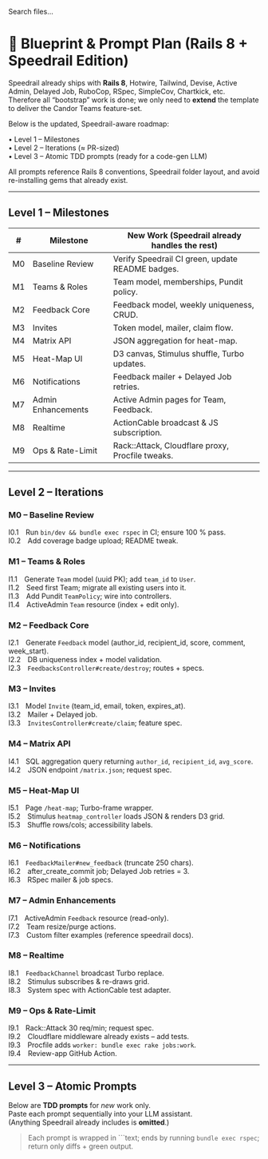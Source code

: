 
Search files...
# 🔄 Blueprint & Prompt Plan (Rails 8 + Speedrail Edition)

Speedrail already ships with **Rails 8**, Hotwire, Tailwind, Devise, Active Admin, Delayed Job, RuboCop, RSpec, SimpleCov, Chartkick, etc.  
Therefore all “bootstrap” work is done; we only need to **extend** the template to deliver the Candor Teams feature-set.

Below is the updated, Speedrail-aware roadmap:

• Level 1 – Milestones  
• Level 2 – Iterations (≈ PR-sized)  
• Level 3 – Atomic TDD prompts (ready for a code-gen LLM)

All prompts reference Rails 8 conventions, Speedrail folder layout, and avoid re-installing gems that already exist.

---

## Level 1 – Milestones

| # | Milestone | New Work (Speedrail already handles the rest) |
|---|-----------|----------------------------------------------|
| M0 | Baseline Review | Verify Speedrail CI green, update README badges. |
| M1 | Teams & Roles | Team model, memberships, Pundit policy. |
| M2 | Feedback Core | Feedback model, weekly uniqueness, CRUD. |
| M3 | Invites | Token model, mailer, claim flow. |
| M4 | Matrix API | JSON aggregation for heat-map. |
| M5 | Heat-Map UI | D3 canvas, Stimulus shuffle, Turbo updates. |
| M6 | Notifications | Feedback mailer + Delayed Job retries. |
| M7 | Admin Enhancements | Active Admin pages for Team, Feedback. |
| M8 | Realtime | ActionCable broadcast & JS subscription. |
| M9 | Ops & Rate-Limit | Rack::Attack, Cloudflare proxy, Procfile tweaks. |

---

## Level 2 – Iterations

### M0 – Baseline Review
I0.1 Run `bin/dev && bundle exec rspec` in CI; ensure 100 % pass.  
I0.2 Add coverage badge upload; README tweak.

### M1 – Teams & Roles
I1.1 Generate `Team` model (uuid PK); add `team_id` to `User`.  
I1.2 Seed first Team; migrate all existing users into it.  
I1.3 Add Pundit `TeamPolicy`; wire into controllers.  
I1.4 ActiveAdmin `Team` resource (index + edit only).

### M2 – Feedback Core
I2.1 Generate `Feedback` model (author_id, recipient_id, score, comment, week_start).  
I2.2 DB uniqueness index + model validation.  
I2.3 `FeedbacksController#create/destroy`; routes + specs.

### M3 – Invites
I3.1 Model `Invite` (team_id, email, token, expires_at).  
I3.2 Mailer + Delayed job.  
I3.3 `InvitesController#create/claim`; feature spec.

### M4 – Matrix API
I4.1 SQL aggregation query returning `author_id`, `recipient_id`, `avg_score`.  
I4.2 JSON endpoint `/matrix.json`; request spec.

### M5 – Heat-Map UI
I5.1 Page `/heat-map`; Turbo-frame wrapper.  
I5.2 Stimulus `heatmap_controller` loads JSON & renders D3 grid.  
I5.3 Shuffle rows/cols; accessibility labels.

### M6 – Notifications
I6.1 `FeedbackMailer#new_feedback` (truncate 250 chars).  
I6.2 after_create_commit job; Delayed Job retries = 3.  
I6.3 RSpec mailer & job specs.

### M7 – Admin Enhancements
I7.1 ActiveAdmin `Feedback` resource (read-only).  
I7.2 Team resize/purge actions.  
I7.3 Custom filter examples (reference speedrail docs).

### M8 – Realtime
I8.1 `FeedbackChannel` broadcast Turbo replace.  
I8.2 Stimulus subscribes & re-draws grid.  
I8.3 System spec with ActionCable test adapter.

### M9 – Ops & Rate-Limit
I9.1 Rack::Attack 30 req/min; request spec.  
I9.2 Cloudflare middleware already exists – add tests.  
I9.3 Procfile adds `worker: bundle exec rake jobs:work`.  
I9.4 Review-app GitHub Action.

---

## Level 3 – Atomic Prompts

Below are **TDD prompts** for *new* work only.  
Paste each prompt sequentially into your LLM assistant.  
(Anything Speedrail already includes is **omitted**.)

> Each prompt is wrapped in ```text; ends by running `bundle exec rspec`; return only diffs + green output.

